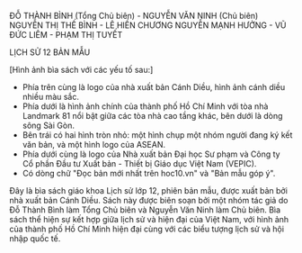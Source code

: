 ĐỖ THÀNH BÌNH (Tổng Chủ biên) - NGUYỄN VĂN NINH (Chủ biên)
NGUYỄN THỊ THẾ BÌNH - LÊ HIỀN CHƯƠNG
NGUYỄN MẠNH HƯỞNG - VŨ ĐỨC LIÊM - PHẠM THỊ TUYẾT

LỊCH SỬ 12
BẢN MẪU

[Hình ảnh bìa sách với các yếu tố sau:]
- Phía trên cùng là logo của nhà xuất bản Cánh Diều, hình ảnh cánh diều nhiều màu sắc.
- Phía dưới là hình ảnh chính của thành phố Hồ Chí Minh với tòa nhà Landmark 81 nổi bật giữa các tòa nhà cao tầng khác, bên dưới là dòng sông Sài Gòn.
- Bên trái có hai hình tròn nhỏ: một hình chụp một nhóm người đang ký kết văn bản, và một hình logo của ASEAN.
- Phía dưới cùng là logo của Nhà xuất bản Đại học Sư phạm và Công ty Cổ phần Đầu tư Xuất bản - Thiết bị Giáo dục Việt Nam (VEPIC).
- Có dòng chữ "Đọc bản mới nhất trên hoc10.vn" và "Bản mẫu góp ý".

Đây là bìa sách giáo khoa Lịch sử lớp 12, phiên bản mẫu, được xuất bản bởi nhà xuất bản Cánh Diều. Sách này được biên soạn bởi một nhóm tác giả do Đỗ Thành Bình làm Tổng Chủ biên và Nguyễn Văn Ninh làm Chủ biên. Bìa sách thể hiện sự kết hợp giữa lịch sử và hiện đại của Việt Nam, với hình ảnh của thành phố Hồ Chí Minh hiện đại cùng với các biểu tượng lịch sử và hội nhập quốc tế.